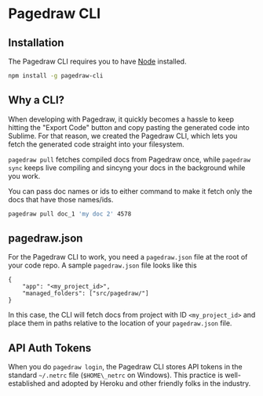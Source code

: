 Pagedraw CLI
=

Installation
-

The Pagedraw CLI requires you to have [Node](https://nodejs.org/en/) installed.

```bash
npm install -g pagedraw-cli
```

Why a CLI?
-

When developing with Pagedraw, it quickly becomes a hassle to keep hitting the "Export Code" button and copy pasting the generated code into Sublime. For that reason, we created the Pagedraw CLI, which lets you fetch the generated code straight into your filesystem.

`pagedraw pull` fetches compiled docs from Pagedraw once, while `pagedraw sync` keeps live compiling and sincyng your docs in the background while you work.

You can pass doc names or ids to either command to make it fetch only the docs that have those names/ids.

```bash
pagedraw pull doc_1 'my doc 2' 4578
```


pagedraw.json
-

For the Pagedraw CLI to work, you need a `pagedraw.json` file at the root of your code repo. A sample `pagedraw.json` file looks like this

```
{
    "app": "<my_project_id>",
    "managed_folders": ["src/pagedraw/"]
}
```

In this case, the CLI will fetch docs from project with ID `<my_project_id>` and place them in paths relative to the location of your `pagedraw.json` file.

API Auth Tokens
-
When you do `pagedraw login`, the Pagedraw CLI stores API tokens in the standard `~/.netrc` file (`$HOME\_netrc` on Windows). This practice is well-established and adopted by Heroku and other friendly folks in the industry.
